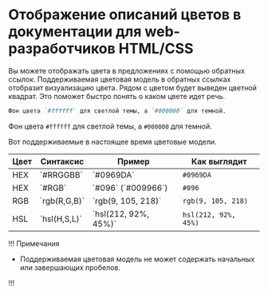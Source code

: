 # Отображение описаний цветов в документации для web-разработчиков HTML/CSS

Вы можете отображать цвета в предложениях с помощью обратных ссылок. Поддерживаемая цветовая модель в обратных ссылках отобразит визуализацию цвета. Рядом с цветом будет выведен цветной квадрат. Это поможет быстро понять о каком цвете идет речь.

```markdown
Фон цвета `#ffffff` для светлой темы, а `#000000` для темной.
```

Фон цвета `#ffffff` для светлой темы, а `#000000` для темной.

Вот поддерживаемые в настоящее время цветовые модели.

| Цвет | Синтаксис      | Пример                 | Как выглядит         |
|------|----------------|------------------------|----------------------|
| HEX  | \`#RRGGBB\`    | \`#0969DA\`            | `#0969DA`            |
| HEX  | \`#RGB\`       | \`#096\` (\`#009966\`) | `#096`               |
| RGB  | \`rgb(R,G,B)\` | \`rgb(9, 105, 218)\`   | `rgb(9, 105, 218)`   |
| HSL  | \`hsl(H,S,L)\` | \`hsl(212, 92%, 45%)\` | `hsl(212, 92%, 45%)` |

!!! Примечания

* Поддерживаемая цветовая модель не может содержать начальных или завершающих пробелов.
  
!!!
